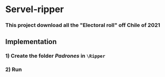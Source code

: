 # Servel-ripper

### This project download all the "Electoral roll" off Chile of 2021

## Implementation

### 1) Create the folder *Padrones* in `\Ripper`
### 2) Run
